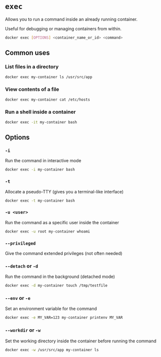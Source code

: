 # `exec`

Allows you to run a command inside an already running container.

Useful for debugging or managing containers from within.

```bash
docker exec [OPTIONS] <container_name_or_id> <command>
```

## Common uses

### List files in a directory

```bash
docker exec my-container ls /usr/src/app
```

### View contents of a file

```bash
docker exec my-container cat /etc/hosts
```

### Run a shell inside a container

```bash
docker exec -it my-container bash
```

## Options

### `-i`

Run the command in interactive mode

```bash
docker exec -i my-container bash
```

### `-t`

Allocate a pseudo-TTY (gives you a terminal-like interface)

```bash
docker exec -t my-container bash
```

### `-u <user>`

Run the command as a specific user inside the container

```bash
docker exec -u root my-container whoami
```

### `--privileged`

Give the command extended privileges (not often needed)

### `--detach` or `-d`

Run the command in the background (detached mode)

```bash
docker exec -d my-container touch /tmp/testfile
```

### `--env` or `-e`

Set an environment variable for the command

```bash
docker exec -e MY_VAR=123 my-container printenv MY_VAR
```

### `--workdir` or `-w`

Set the working directory inside the container before running the command

```bash
docker exec -w /usr/src/app my-container ls
```
